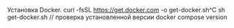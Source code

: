 Установка Docker.
curl -fsSL https://get.docker.com -o get-docker.sh^C
sh get-docker.sh
// проверка установленной версии
docker compose version
